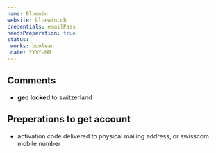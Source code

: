 ```yaml
---
name: Bluewin
website: bluewin.ch
credentials: emailPass
needsPreperation: true
status:
 works: boolean
 date: YYYY-MM
---
```


## Comments
- **geo locked** to switzerland

## Preperations to get account
- activation code delivered to physical mailing address, or swisscom mobile number